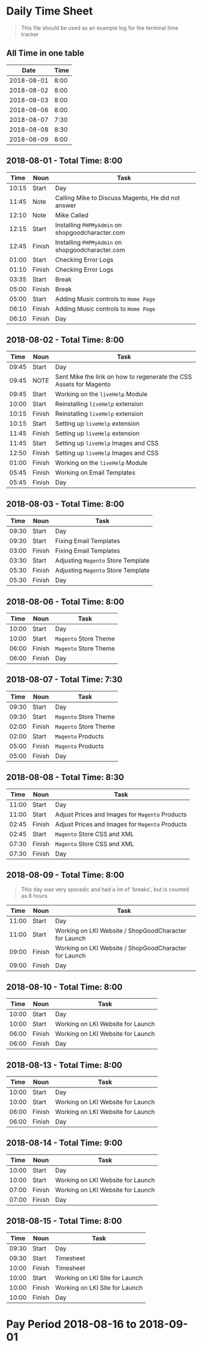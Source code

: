 # Daily Time Sheet

> This file should be used as an example log for the terminal time tracker

## All Time in one table

Date        |   Time
---         |   ---
2018-08-01  |   8:00
2018-08-02  |   8:00
2018-08-03  |   8:00
2018-08-06  |   8:00
2018-08-07  |   7:30
2018-08-08  |   8:30
2018-08-09  |   8:00

## 2018-08-01 - Total Time: 8:00

Time  | Noun   | Task
---   | ---    | ---
10:15 | Start  | Day
11:45 | Note   | Calling Mike to Discuss Magento, He did not answer
12:10 | Note   | Mike Called
12:15 | Start  | Installing `PHPMyAdmin` on shopgoodcharacter.com
12:45 | Finish | Installing `PHPMyAdmin` on shopgoodcharacter.com
01:00 | Start  | Checking Error Logs
01:10 | Finish | Checking Error Logs
03:35 | Start  | Break
05:00 | Finish | Break
05:00 | Start  | Adding Music controls to `Home Page`
06:10 | Finish | Adding Music controls to `Home Page`
06:10 | Finish | Day

## 2018-08-02 - Total Time: 8:00

Time  | Noun   | Task
---   | ---    | ---
09:45 | Start  | Day
09:45 | NOTE   | Sent Mike the link on how to regenerate the CSS Assets for Magento
09:45 | Start  | Working on the `liveHelp` Module
10:00 | Start  | Reinstalling `liveHelp` extension
10:15 | Finish | Reinstalling `liveHelp` extension
10:15 | Start  | Setting up `liveHelp` extension
11:45 | Finish | Setting up `liveHelp` extension
11:45 | Start  | Setting up `liveHelp` Images and CSS
12:50 | Finish | Setting up `liveHelp` Images and CSS
01:00 | Finish | Working on the `liveHelp` Module
05:45 | Finish | Working on Email Templates
05:45 | Finish | Day

## 2018-08-03 - Total Time: 8:00

Time  | Noun   | Task
---   | ---    | ---
09:30 | Start  | Day
09:30 | Start  | Fixing Email Templates
03:00 | Finish | Fixing Email Templates
03:30 | Start  | Adjusting `Magento` Store Template
05:30 | Finish | Adjusting `Magento` Store Template
05:30 | Finish | Day

## 2018-08-06 - Total Time: 8:00

Time  | Noun   | Task
---   | ---    | ---
10:00 | Start  | Day
10:00 | Start  | `Magento` Store Theme
06:00 | Finish | `Magento` Store Theme
06:00 | Finish | Day

## 2018-08-07 - Total Time: 7:30

Time  | Noun   | Task
---   | ---    | ---
09:30 | Start  | Day
09:30 | Start  | `Magento` Store Theme
02:00 | Finish | `Magento` Store Theme
02:00 | Start  | `Magento` Products
05:00 | Finish | `Magento` Products
05:00 | Finish | Day

## 2018-08-08 - Total Time: 8:30

Time  |  Noun   | Task
---   |  ---    | ---
11:00 |  Start  | Day
11:00 |  Start  | Adjust Prices and Images for `Magento` Products
02:45 |  Finish | Adjust Prices and Images for `Magento` Products
02:45 |  Start  | `Magento` Store CSS and XML
07:30 |  Finish | `Magento` Store CSS and XML
07:30 |  Finish | Day

## 2018-08-09 - Total Time: 8:00

> This day was very sporadic and had a lot of 'breaks', but is counted as 8 hours

Time  |  Noun   | Task
---   |  ---    | ---
11:00 |  Start  | Day
11:00 |  Start  | Working on LKI Website / ShopGoodCharacter for Launch
09:00 |  Finish | Working on LKI Website / ShopGoodCharacter for Launch
09:00 |  Finish | Day

## 2018-08-10 - Total Time: 8:00

Time  |  Noun   | Task
---   |  ---    | ---
10:00 |  Start  | Day
10:00 |  Start  | Working on LKI Website for Launch
06:00 |  Finish | Working on LKI Website for Launch
06:00 |  Finish | Day

## 2018-08-13 - Total Time: 8:00

Time  |  Noun   | Task
---   |  ---    | ---
10:00 |  Start  | Day
10:00 |  Start  | Working on LKI Website for Launch
06:00 |  Finish | Working on LKI Website for Launch
06:00 |  Finish | Day

## 2018-08-14 - Total Time: 9:00

Time  |  Noun   | Task
---   |  ---    | ---
10:00 |  Start  | Day
10:00 |  Start  | Working on LKI Website for Launch
07:00 |  Finish | Working on LKI Website for Launch
07:00 |  Finish | Day

## 2018-08-15 - Total Time: 8:00

Time  |  Noun   | Task
---   |  ---    | ---
09:30 |  Start  | Day
09:30 |  Start  | Timesheet
10:00 |  Finish | Timesheet
10:00 |  Start  | Working on LKI Site for Launch
10:00 |  Finish | Working on LKI Site for Launch
10:00 |  Finish | Day

# Pay Period 2018-08-16 to 2018-09-01